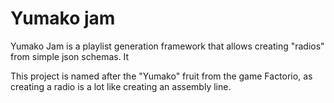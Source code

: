 # Yumako jam

Yumako Jam is a playlist generation framework that allows creating "radios" from simple json schemas.
It 

This project is named after the "Yumako" fruit from the game Factorio, 
as creating a radio is a lot like creating an assembly line.